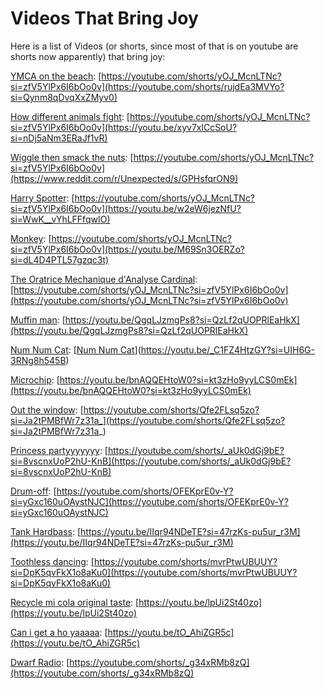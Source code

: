 # Videos That Bring Joy
Here is a list of Videos (or shorts, since most of that is on youtube are shorts now apparently) that bring joy:

[YMCA on the beach](https://youtube.com/shorts/rujdEa3MVYo?si=Qynm8qDvqXxZMyv0): [https://youtube.com/shorts/yOJ_McnLTNc?si=zfV5YlPx6I6bOo0v](https://youtube.com/shorts/rujdEa3MVYo?si=Qynm8qDvqXxZMyv0)

[How different animals fight](https://youtu.be/xyv7xlCcSoU?si=nDj5aNm3ERaJf1vR): [https://youtube.com/shorts/yOJ_McnLTNc?si=zfV5YlPx6I6bOo0v](https://youtu.be/xyv7xlCcSoU?si=nDj5aNm3ERaJf1vR)

[Wiggle then smack the nuts](https://www.reddit.com/r/Unexpected/s/GPHsfqrON9): [https://youtube.com/shorts/yOJ_McnLTNc?si=zfV5YlPx6I6bOo0v](https://www.reddit.com/r/Unexpected/s/GPHsfqrON9)

[Harry Spotter](https://youtu.be/w2eW6jezNfU?si=WwK__vYhLFFfqwIO): [https://youtube.com/shorts/yOJ_McnLTNc?si=zfV5YlPx6I6bOo0v](https://youtu.be/w2eW6jezNfU?si=WwK__vYhLFFfqwIO)

[Monkey](https://youtu.be/M69Sn3OERZo?si=dL4D4PTL57gzqc3t): [https://youtube.com/shorts/yOJ_McnLTNc?si=zfV5YlPx6I6bOo0v](https://youtu.be/M69Sn3OERZo?si=dL4D4PTL57gzqc3t)

[The Oratrice Mechanique d'Analyse Cardinal](https://youtube.com/shorts/yOJ_McnLTNc?si=zfV5YlPx6I6bOo0v): [https://youtube.com/shorts/yOJ_McnLTNc?si=zfV5YlPx6I6bOo0v](https://youtube.com/shorts/yOJ_McnLTNc?si=zfV5YlPx6I6bOo0v)

[Muffin man](https://youtu.be/QgqLJzmgPs8?si=QzLf2qUOPRlEaHkX): [https://youtu.be/QgqLJzmgPs8?si=QzLf2qUOPRlEaHkX](https://youtu.be/QgqLJzmgPs8?si=QzLf2qUOPRlEaHkX)

[Num Num Cat](https://youtu.be/_C1FZ4HtzGY?si=UIH6G-3RNg8h545B): [[Num Num Cat](https://youtu.be/_C1FZ4HtzGY?si=UIH6G-3RNg8h545B)](https://youtu.be/_C1FZ4HtzGY?si=UIH6G-3RNg8h545B)

[Microchip](https://youtu.be/bnAQQEHtoW0?si=kt3zHo9yyLCS0mEk): [https://youtu.be/bnAQQEHtoW0?si=kt3zHo9yyLCS0mEk](https://youtu.be/bnAQQEHtoW0?si=kt3zHo9yyLCS0mEk)

[Out the window](https://youtube.com/shorts/Qfe2FLsq5zo?si=Ja2tPMBfWr7z31a_): [https://youtube.com/shorts/Qfe2FLsq5zo?si=Ja2tPMBfWr7z31a_](https://youtube.com/shorts/Qfe2FLsq5zo?si=Ja2tPMBfWr7z31a_)

[Princess partyyyyyyy](https://youtube.com/shorts/_aUk0dGj9bE?si=8vscnxUoP2hU-KnB): [https://youtube.com/shorts/_aUk0dGj9bE?si=8vscnxUoP2hU-KnB](https://youtube.com/shorts/_aUk0dGj9bE?si=8vscnxUoP2hU-KnB)

[Drum-off](https://youtube.com/shorts/OFEKprE0v-Y?si=yGxc160uOAystNJC): [https://youtube.com/shorts/OFEKprE0v-Y?si=yGxc160uOAystNJC](https://youtube.com/shorts/OFEKprE0v-Y?si=yGxc160uOAystNJC)

[Tank Hardbass](https://youtu.be/IIqr94NDeTE?si=47rzKs-pu5ur_r3M): [https://youtu.be/IIqr94NDeTE?si=47rzKs-pu5ur_r3M](https://youtu.be/IIqr94NDeTE?si=47rzKs-pu5ur_r3M)

[Toothless dancing](https://youtube.com/shorts/mvrPtwUBUUY?si=DpK5qvFkX1o8aKu0): [https://youtube.com/shorts/mvrPtwUBUUY?si=DpK5qvFkX1o8aKu0](https://youtube.com/shorts/mvrPtwUBUUY?si=DpK5qvFkX1o8aKu0)

[Recycle mi cola original taste](https://youtu.be/lpUi2St40zo): [https://youtu.be/lpUi2St40zo](https://youtu.be/lpUi2St40zo)

[Can i get a ho yaaaaa](https://youtu.be/tO_AhiZGR5c): [https://youtu.be/tO_AhiZGR5c](https://youtu.be/tO_AhiZGR5c)

[Dwarf Radio](https://youtube.com/shorts/_g34xRMb8zQ): [https://youtube.com/shorts/_g34xRMb8zQ](https://youtube.com/shorts/_g34xRMb8zQ)

